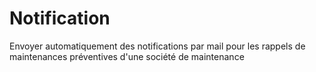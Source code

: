 # Notification
Envoyer automatiquement des notifications par mail pour les rappels de maintenances préventives d'une société de maintenance
